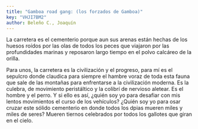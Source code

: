 ```yaml
---
title: "Gamboa road gang: (los forzados de Gamboa)"
key: "VHJI7BM2"
author: Beleño C., Joaquín
---
```

<div data-schema-version="8"><p>La carretera es el cementerio porque aun sus arenas están hechas de los huesos roídos por las olas de todos los peces que viajaron por las profundidades marinas y reposaron largo tiempo en el polvo calcáreo de la orilla.</p> <p>Para unos, la carretera es la civilización y el progreso, para mí es el sepulcro donde claudica para siempre el hambre voraz de toda esta fauna que sale de las montañas para enfrentarse a la civilización moderna. Es la culebra, de movimiento peristáltico y la colibrí de nervioso aletear. Es el hombre y el perro. Y si ello es así, ¿quién soy yo para desafiar con mis lentos movimientos el curso de los vehículos? ¿Quién soy yo para osar cruzar este sólido cementerio en donde todos los dpias mueren miles y miles de seres? Mueren tiernos celebrados por todos los gallotes que giran en el cielo.</p> </div>